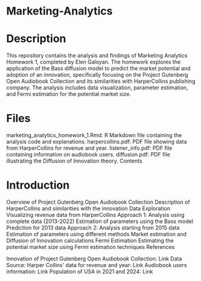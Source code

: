 # Marketing-Analytics

# Description

This repository contains the analysis and findings of Marketing Analytics Homework 1, completed by Elen Galoyan. The homework explores the application of the Bass diffusion model to predict the market potential and adoption of an innovation, specifically focusing on the Project Gutenberg Open Audiobook Collection and its similarities with HarperCollins publishing company. The analysis includes data visualization, parameter estimation, and Fermi estimation for the potential market size.

# Files

marketing_analytics_homework_1.Rmd: R Markdown file containing the analysis code and explanations.
harpercollins.pdf: PDF file showing data from HarperCollins for revenue and year.
listener_info.pdf: PDF file containing information on audiobook users.
diffusion.pdf: PDF file illustrating the Diffusion of Innovation theory.
Contents

# Introduction
Overview of Project Gutenberg Open Audiobook Collection
Description of HarperCollins and similarities with the innovation
Data Exploration
Visualizing revenue data from HarperCollins
Approach 1: Analysis using complete data (2013-2022)
Estimation of parameters using the Bass model
Prediction for 2013 data
Approach 2: Analysis starting from 2015 data
Estimation of parameters using different methods
Market estimation and Diffusion of Innovation calculations
Fermi Estimation
Estimating the potential market size using Fermi estimation techniques
References

Innovation of Project Gutenberg Open Audiobook Collection: Link
Data Source: Harper Collins' data for revenue and year: Link
Audiobook users information: Link
Population of USA in 2021 and 2024: Link